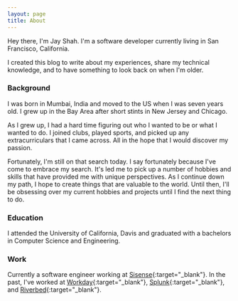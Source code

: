 ```yaml
---
layout: page
title: About
---
```


Hey there, I'm Jay Shah. I'm a software developer currently living in San Francisco, California.

I created this blog to write about my experiences, share my technical knowledge, and to have something to look back on when I'm older.

### Background

I was born in Mumbai, India and moved to the US when I was seven years old.
I grew up in the Bay Area after short stints in New Jersey and Chicago.

As I grew up, I had a hard time figuring out who I wanted to be or what I wanted to do.
I joined clubs, played sports, and picked up any extracurriculars that I came across.
All in the hope that I would discover my passion.

Fortunately, I'm still on that search today. I say fortunately because I've come to embrace my search.
It's led me to pick up a number of hobbies and skills that have provided me with unique perspectives.
As I continue down my path, I hope to create things that are valuable to the world.
Until then, I'll be obsessing over my current hobbies and projects until I find the next thing to do.

### Education

I attended the University of California, Davis and graduated with a bachelors in Computer Science and Engineering.

### Work

Currently a software engineer working at [Sisense](https://sisense.com){:target="_blank"}.
In the past, I've worked at [Workday](https://workday.com){:target="_blank"}, [Splunk](https://splunk.com){:target="_blank"},
and [Riverbed](https://riverbed.com){:target="_blank"}.
